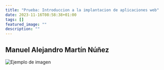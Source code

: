```yaml
---
title: "Prueba: Introduccion a la implantacion de aplicaciones web"
date: 2023-11-16T08:58:38+01:00
tags: []
featured_image: ""
description: ""
---
```


## Manuel Alejandro Martín Núñez

![Ejemplo de imagen](/page/images/alex.png)
